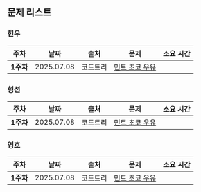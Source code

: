 ## 문제 리스트 

<h3>헌우</h3>

|주차|날짜|출처|문제|소요 시간|
|--|--|--|--|--|
|**1주차** |2025.07.08|코드트리|[민트 초코 우유](https://www.codetree.ai/ko/frequent-problems/samsung-sw/problems/mint-choco-milk/description)|

<h3>형선</h3>

|주차|날짜|출처|문제|소요 시간|
|--|--|--|--|--|
|**1주차** |2025.07.08|코드트리|[민트 초코 우유](https://www.codetree.ai/ko/frequent-problems/samsung-sw/problems/mint-choco-milk/description)|

<h3>영호</h3>

|주차|날짜|출처|문제|소요 시간|
|--|--|--|--|--|
|**1주차** |2025.07.08|코드트리|[민트 초코 우유](https://www.codetree.ai/ko/frequent-problems/samsung-sw/problems/mint-choco-milk/description)|
